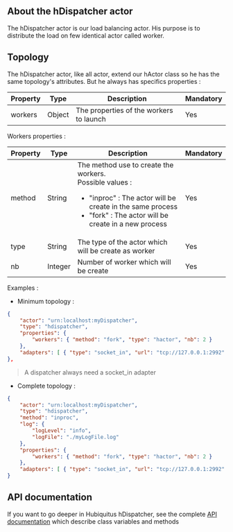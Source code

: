 ## About the hDispatcher actor

The hDispatcher actor is our load balancing actor.
His purpose is to distribute the load on few identical actor called worker.


## Topology

The hDispatcher actor, like all actor, extend our hActor class so he has the same topology's attributes.
But he always has specifics properties :
<table>
    <thead>
        <tr>
            <th>Property</th>
            <th>Type</th>
            <th>Description</th>
            <th>Mandatory</th>
        </tr>
    </thead>
    <tbody>
        <tr>
            <td>workers</td>
            <td>Object</td>
            <td>The properties of the workers to launch</td>
            <td>Yes</td>
        </tr>
    </tbody>
</table>

Workers properties :
<table>
    <thead>
        <tr>
            <th>Property</th>
            <th>Type</th>
            <th>Description</th>
            <th>Mandatory</th>
        </tr>
    </thead>
    <tbody>
        <tr>
            <td>method</td>
            <td>String</td>
            <td>The method use to create the workers.<br/>
                Possible values :
                <ul>
                    <li>"inproc" : The actor will be create in the same process</li>
                    <li>"fork" : The actor will be create in a new process</li>
                </ul>
            </td>
            <td>Yes</td>
        </tr>
        <tr>
            <td>type</td>
            <td>String</td>
            <td>The type of the actor which will be create as worker</td>
            <td>Yes</td>
        </tr>
        <tr>
            <td>nb</td>
            <td>Integer</td>
            <td>Number of worker which will be create</td>
            <td>Yes</td>
        </tr>
    </tbody>
</table>

Examples :

* Minimum topology :

```json
{
    "actor": "urn:localhost:myDispatcher",
    "type": "hdispatcher",
    "properties": {
        "workers": { "method": "fork", "type": "hactor", "nb": 2 }
    },
    "adapters": [ { "type": "socket_in", "url": "tcp://127.0.0.1:2992" } ]
},
```
> A dispatcher always need a socket_in adapter

* Complete topology :

```json
{
    "actor": "urn:localhost:myDispatcher",
    "type": "hdispatcher",
    "method": "inproc",
    "log": {
        "logLevel": "info",
        "logFile": "./myLogFile.log"
    },
    "properties": {
        "workers": { "method": "fork", "type": "hactor", "nb": 2 }
    },
    "adapters": [ { "type": "socket_in", "url": "tcp://127.0.0.1:2992" } ]
}
```

## API documentation

If you want to go deeper in Hubiquitus hDispatcher, see the complete [API documentation](http://coffeedoc.info/github/hubiquitus/hubiquitus/master/) which describe class variables and methods

